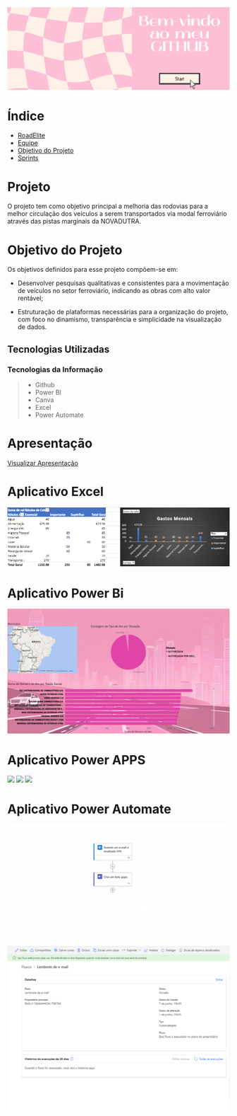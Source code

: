 
<img src="bem vindo.png">
</p>




# Índice

* [RoadElite](#Road-Elite)
* [Equipe](#equipe)
* [Objetivo do Projeto](#objetivo-do-projeto)
* [Sprints](#sprints)

# Projeto
O projeto tem como objetivo principal a melhoria das rodovias para a melhor circulação dos veículos a serem transportados via modal ferroviário através das pistas marginais da NOVADUTRA.

# Objetivo do Projeto
Os objetivos definidos para esse projeto compõem-se em: 

* Desenvolver pesquisas qualitativas e consistentes para a movimentação de veículos no setor ferroviário, indicando as obras com alto valor rentável;

* Estruturação de plataformas necessárias para a organização do projeto, com foco no dinamismo, transparência e simplicidade na visualização de dados.

## Tecnologias Utilizadas

 ### Tecnologias da Informação
 > * Github
 > * Power BI
>  * Canva
>  * Excel
>  * Power Automate

# Apresentação
[Visualizar Apresentação](https://www.canva.com/design/DAF9oEJCaGw/r62kdMSI29MhuIPTHS4YKw/edit?utm_content=DAF9oEJCaGw&utm_campaign=designshare&utm_medium=link2&utm_source=sharebutton)

# Aplicativo Excel

<img src="excel hilary.png">


# Aplicativo Power Bi

<img src="power bi.png">


# Aplicativo Power APPS

 <img src="pag 1.png">

<img src="pag 2.png">

<img src="pag 3.png">


# Aplicativo Power Automate

 <img src="automate.png">

<img src="tela automate.png">

<!-- ## Obrigado por acessar nosso GitHub! :sparkles: -->
<p align="center">
<img alt=" />
</p>
